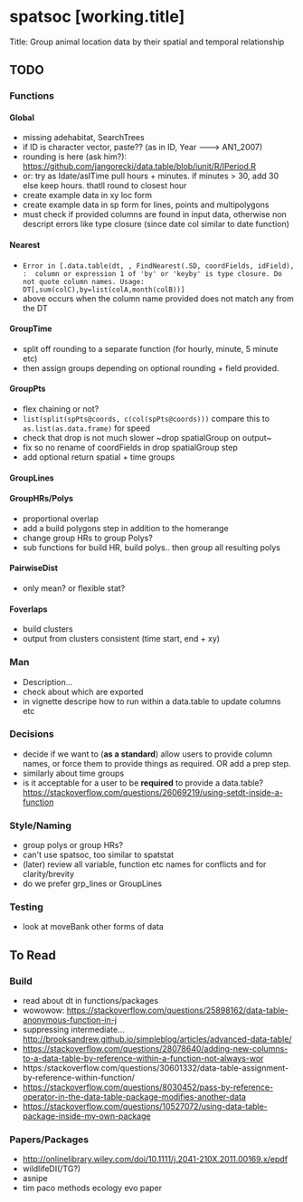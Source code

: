# spatsoc [working.title]
Title: Group animal location data by their spatial and temporal relationship

## TODO
### Functions
#### Global
* missing adehabitat, SearchTrees
* if ID is character vector, paste?? (as in ID, Year ---> AN1_2007)
* rounding is here (ask him?): https://github.com/jangorecki/data.table/blob/iunit/R/IPeriod.R
* or: try   as Idate/asITime  pull hours + minutes. if minutes > 30, add 30 else keep hours. thatll round to closest hour
* create example data in xy loc form 
* create example data in sp form for lines, points and multipolygons
* must check if provided columns are found in input data, otherwise non descript errors like type closure (since date col similar to date function)

#### Nearest
* `Error in [.data.table(dt, , FindNearest(.SD, coordFields, idField),  : 
  column or expression 1 of 'by' or 'keyby' is type closure. Do not quote column names. Usage: DT[,sum(colC),by=list(colA,month(colB))]`
* above occurs when the column name provided does not match any from the DT
  
#### GroupTime
* split off rounding to a separate function (for hourly, minute, 5 minute etc)
* then assign groups depending on optional rounding + field provided. 

#### GroupPts
* flex chaining or not?
* `list(split(spPts@coords, c(col(spPts@coords)))` compare this to `as.list(as.data.frame)` for speed
* check that drop is not much slower ~drop spatialGroup on output~
* fix so no rename of coordFields in drop spatialGroup step
* add optional return spatial + time groups

#### GroupLines

#### GroupHRs/Polys
* proportional overlap
* add a build polygons step in addition to the homerange
* change group HRs to group Polys?
* sub functions for build HR, build polys.. then group all resulting polys 

#### PairwiseDist
* only mean? or flexible stat?

#### Foverlaps
* build clusters
* output from clusters consistent (time start, end + xy)


### Man
* Description...
* check about which are exported
* in vignette descripe how to run within a data.table to update columns etc

### Decisions
* decide if we want to (**as a standard**) allow users to provide column names, or force them to provide things as required. OR add a prep step. 
* similarly about time groups
* is it acceptable for a user to be **required** to provide a data.table? https://stackoverflow.com/questions/26069219/using-setdt-inside-a-function


### Style/Naming
* group polys or group HRs?
* can't use spatsoc, too similar to spatstat
* (later) review all variable, function etc names for conflicts and for clarity/brevity
* do we prefer grp_lines or GroupLines

### Testing
* look at moveBank other forms of data


## To Read
### Build
* read about dt in functions/packages
* wowowow: https://stackoverflow.com/questions/25898162/data-table-anonymous-function-in-j
* suppressing intermediate... http://brooksandrew.github.io/simpleblog/articles/advanced-data-table/
* https://stackoverflow.com/questions/28078640/adding-new-columns-to-a-data-table-by-reference-within-a-function-not-always-wor
* https:/stackoverflow.com/questions/30601332/data-table-assignment-by-reference-within-function/
* https://stackoverflow.com/questions/8030452/pass-by-reference-operator-in-the-data-table-package-modifies-another-data
* https://stackoverflow.com/questions/10527072/using-data-table-package-inside-my-own-package


### Papers/Packages
* http://onlinelibrary.wiley.com/doi/10.1111/j.2041-210X.2011.00169.x/epdf
* wildlifeDI(/TG?)
* asnipe
* tim paco methods ecology evo paper


